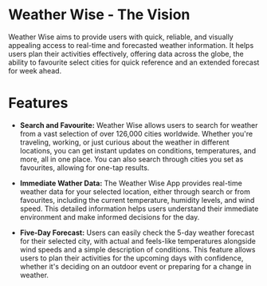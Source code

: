 # Weather Wise - The Vision
Weather Wise aims to provide users with quick, reliable, and visually appealing access to real-time and forecasted weather information. It helps users plan their activities effectively, offering data across the globe, the ability to favourite select cities for quick reference and an extended forecast for week ahead.

# Features
- **Search and Favourite:** Weather Wise allows users to search for weather from a vast selection of over 126,000 cities worldwide. Whether you're traveling, working, or just curious about the weather in different locations, you can get instant updates on conditions, temperatures, and more, all in one place. You can also search through cities you set as favourites, allowing for one-tap results.
  
- **Immediate Wather Data:** The Weather Wise App provides real-time weather data for your selected location, either through search or from favourites, including the current temperature, humidity levels, and wind speed. This detailed information helps users understand their immediate environment and make informed decisions for the day.
  
- **Five-Day Forecast:** Users can easily check the 5-day weather forecast for their selected city, with actual and feels-like temperatures alongside wind speeds and a simple description of conditions. This feature allows users to plan their activities for the upcoming days with confidence, whether it's deciding on an outdoor event or preparing for a change in weather.
